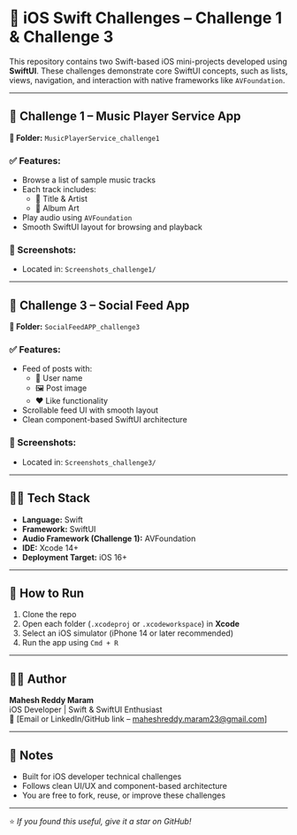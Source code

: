 # 📱 iOS Swift Challenges – Challenge 1 & Challenge 3

This repository contains two Swift-based iOS mini-projects developed using **SwiftUI**. These challenges demonstrate core SwiftUI concepts, such as lists, views, navigation, and interaction with native frameworks like `AVFoundation`.

---

## 🚀 Challenge 1 – Music Player Service App

**📁 Folder:** `MusicPlayerService_challenge1`

### ✅ Features:
- Browse a list of sample music tracks
- Each track includes:
  - 🎵 Title & Artist
  - 🎨 Album Art
- Play audio using `AVFoundation`
- Smooth SwiftUI layout for browsing and playback

### 📸 Screenshots:
- Located in: `Screenshots_challenge1/`

---

## 📲 Challenge 3 – Social Feed App

**📁 Folder:** `SocialFeedAPP_challenge3`

### ✅ Features:
- Feed of posts with:
  - 🧑 User name
  - 🖼️ Post image
  - ❤️ Like functionality
- Scrollable feed UI with smooth layout
- Clean component-based SwiftUI architecture

### 📸 Screenshots:
- Located in: `Screenshots_challenge3/`

---

## 🧑‍💻 Tech Stack

- **Language:** Swift
- **Framework:** SwiftUI
- **Audio Framework (Challenge 1):** AVFoundation
- **IDE:** Xcode 14+
- **Deployment Target:** iOS 16+

---
## 📝 How to Run

1. Clone the repo
2. Open each folder (`.xcodeproj` or `.xcodeworkspace`) in **Xcode**
3. Select an iOS simulator (iPhone 14 or later recommended)
4. Run the app using `Cmd + R`

---

## 👨‍💼 Author

**Mahesh Reddy Maram**  
iOS Developer | Swift & SwiftUI Enthusiast  
📧 [Email or LinkedIn/GitHub link – maheshreddy.maram23@gmail.com]

---

## 📌 Notes

- Built for iOS developer technical challenges
- Follows clean UI/UX and component-based architecture
- You are free to fork, reuse, or improve these challenges

---

⭐️ _If you found this useful, give it a star on GitHub!_

